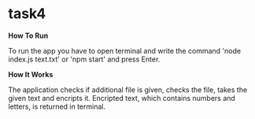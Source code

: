 # task4

**How To Run**

To run the app you have to open terminal and write the command 'node index.js text.txt' or 'npm start' and press Enter.

**How It Works**

The application checks if additional file is given, checks the file, takes the given text and encripts it. Encripted text, which contains numbers and letters, is returned in terminal.
